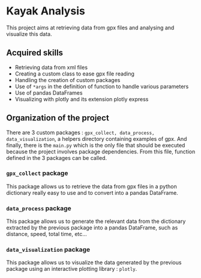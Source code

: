 # Kayak Analysis
This project aims at retrieving data from gpx files and analysing and visualize this data.

## Acquired skills
- Retrieving data from xml files
- Creating a custom class to ease gpx file reading
- Handling the creation of custom packages
- Use of `*args` in the definition of function to handle various parameters
- Use of pandas DataFrames
- Visualizing with plotly and its extension plotly express

## Organization of the project

There are 3 custom packages : `gpx_collect, data_process, data_visualization`, a helpers directory containing examples of gpx. And finally, there is the `main.py` which is the only file that should be executed because the project involves package dependencies. From this file, function defined in the 3 packages can be called.

### `gpx_collect` package
This package allows us to retrieve the data from gpx files in a python dictionary really easy to use and to convert into a pandas DataFrame.

### `data_process` package
This package allows us to generate the relevant data from the dictionary extracted by the previous package into a pandas DataFrame, such as distance, speed, total time, etc...

### `data_visualization` package
This package allows us to visualize the data generated by the previous package using an interactive plotting library : `plotly`.